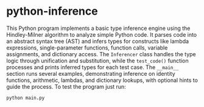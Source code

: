 # python-inference
This Python program implements a basic type inference engine using the Hindley-Milner algorithm to analyze simple Python code. It parses code into an abstract syntax tree (AST) and infers types for constructs like lambda expressions, single-parameter functions, function calls, variable assignments, and dictionary access. The `Inferencer` class handles the type logic through unification and substitution, while the `test_code()` function processes and prints inferred types for each test case. The `__main__` section runs several examples, demonstrating inference on identity functions, arithmetic, lambdas, and dictionary lookups, with optional hints to guide the process.
To test the program just run:
```
python main.py
```
